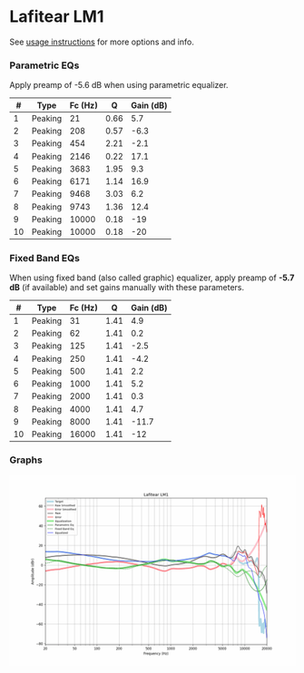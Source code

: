 # Lafitear LM1
See [usage instructions](https://github.com/jaakkopasanen/AutoEq#usage) for more options and info.

### Parametric EQs
Apply preamp of -5.6 dB when using parametric equalizer.

|   # | Type    |   Fc (Hz) |    Q |   Gain (dB) |
|-----|---------|-----------|------|-------------|
|   1 | Peaking |        21 | 0.66 |         5.7 |
|   2 | Peaking |       208 | 0.57 |        -6.3 |
|   3 | Peaking |       454 | 2.21 |        -2.1 |
|   4 | Peaking |      2146 | 0.22 |        17.1 |
|   5 | Peaking |      3683 | 1.95 |         9.3 |
|   6 | Peaking |      6171 | 1.14 |        16.9 |
|   7 | Peaking |      9468 | 3.03 |         6.2 |
|   8 | Peaking |      9743 | 1.36 |        12.4 |
|   9 | Peaking |     10000 | 0.18 |       -19   |
|  10 | Peaking |     10000 | 0.18 |       -20   |

### Fixed Band EQs
When using fixed band (also called graphic) equalizer, apply preamp of **-5.7 dB** (if available) and set gains manually with these parameters.

|   # | Type    |   Fc (Hz) |    Q |   Gain (dB) |
|-----|---------|-----------|------|-------------|
|   1 | Peaking |        31 | 1.41 |         4.9 |
|   2 | Peaking |        62 | 1.41 |         0.2 |
|   3 | Peaking |       125 | 1.41 |        -2.5 |
|   4 | Peaking |       250 | 1.41 |        -4.2 |
|   5 | Peaking |       500 | 1.41 |         2.2 |
|   6 | Peaking |      1000 | 1.41 |         5.2 |
|   7 | Peaking |      2000 | 1.41 |         0.3 |
|   8 | Peaking |      4000 | 1.41 |         4.7 |
|   9 | Peaking |      8000 | 1.41 |       -11.7 |
|  10 | Peaking |     16000 | 1.41 |       -12   |

### Graphs
![](./Lafitear%20LM1.png)
